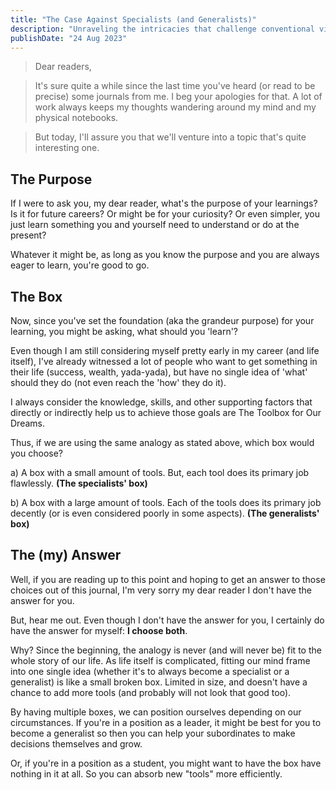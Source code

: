```yaml
---
title: "The Case Against Specialists (and Generalists)"
description: "Unraveling the intricacies that challenge conventional views on professional roles."
publishDate: "24 Aug 2023"
---
```


> Dear readers,

> It's sure quite a while since the last time you've heard (or read to be precise) some journals from me. I beg your apologies for that. A lot of work always keeps my thoughts wandering around my mind and my physical notebooks.

> But today, I'll assure you that we'll venture into a topic that's quite interesting one.

## The Purpose
If I were to ask you, my dear reader, what's the purpose of your learnings? Is it for future careers? Or might be for your curiosity? Or even simpler, you just learn something you and yourself need to understand or do at the present?

Whatever it might be, as long as you know the purpose and you are always eager to learn, you're good to go.

## The Box

Now, since you've set the foundation (aka the grandeur purpose) for your learning, you might be asking, what should you 'learn'?

Even though I am still considering myself pretty early in my career (and life itself), I've already witnessed a lot of people who want to get something in their life (success, wealth, yada-yada), but have no single idea of 'what' should they do (not even reach the 'how' they do it).

I always consider the knowledge, skills, and other supporting factors that directly or indirectly help us to achieve those goals are The Toolbox for Our Dreams.

Thus, if we are using the same analogy as stated above, which box would you choose?

a) A box with a small amount of tools. But, each tool does its primary job flawlessly. **(The specialists' box)**

b) A box with a large amount of tools. Each of the tools does its primary job decently (or is even considered poorly in some aspects). **(The generalists' box)**

## The (my) Answer

Well, if you are reading up to this point and hoping to get an answer to those choices out of this journal, I'm very sorry my dear reader I don't have the answer for you.

But, hear me out. Even though I don't have the answer for you, I certainly do have the answer for myself: **I choose both**.

Why? Since the beginning, the analogy is never (and will never be) fit to the whole story of our life. As life itself is complicated, fitting our mind frame into one single idea (whether it's to always become a specialist or a generalist) is like a small broken box. Limited in size, and doesn't have a chance to add more tools (and probably will not look that good too).

By having multiple boxes, we can position ourselves depending on our circumstances. If you're in a position as a leader, it might be best for you to become a generalist so then you can help your subordinates to make decisions themselves and grow.

Or, if you're in a position as a student, you might want to have the box have nothing in it at all. So you can absorb new "tools" more efficiently.
